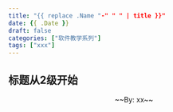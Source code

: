 ```yaml
---
title: "{{ replace .Name "-" " " | title }}"
date: {{ .Date }}
draft: false
categories: ["软件教学系列"]
tags: ["xxx"]
---
```


## 标题从2级开始

<!--more-->

<p style="text-align:center;">~~By: xx~~</p>
